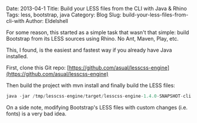Date: 2013-04-1
Title: Build your LESS files from the CLI with Java & Rhino
Tags: less, bootstrap, java
Category: Blog
Slug: build-your-less-files-from-cli-with
Author: Eldelshell

For some reason, this started as a simple task that wasn't that simple: build Bootstrap 
from its LESS sources using Rhino. No Ant, Maven, Play, etc.

This, I found, is the easiest and fastest way if you already have Java installed.

First, clone this Git repo: [https://github.com/asual/lesscss-engine](https://github.com/asual/lesscss-engine)

Then build the project with mvn install and finally build the LESS files:

```java
java -jar /tmp/lesscss-engine/target/lesscss-engine-1.4.0-SNAPSHOT-cli.jar bootstrap.less bootstrap.css
```

On a side note, modifying Bootstrap's LESS files with custom changes (i.e. fonts) is a very bad idea.

